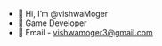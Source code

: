 - 👋 Hi, I’m @vishwaMoger
- 👀  Game Developer
- 📧 Email - vishwamoger3@gmail.com

<!---
vishwaMoger/vishwaMoger is a ✨ special ✨ repository because its `README.md` (this file) appears on your GitHub profile.
You can click the Preview link to take a look at your changes.
--->
